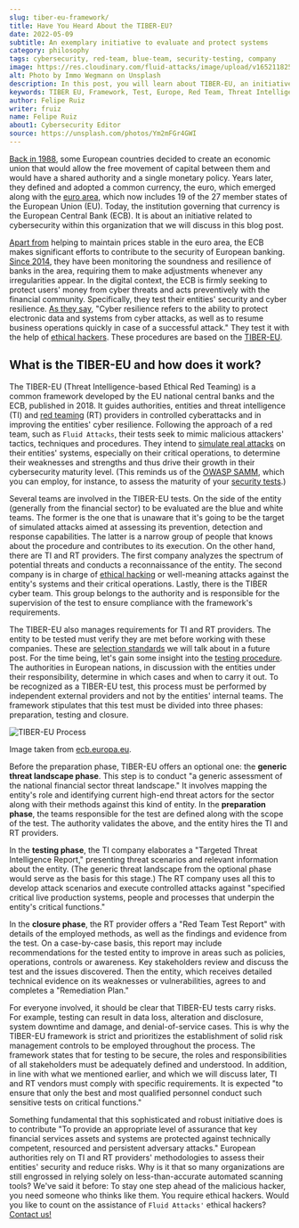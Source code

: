```yaml
---
slug: tiber-eu-framework/
title: Have You Heard About the TIBER-EU?
date: 2022-05-09
subtitle: An exemplary initiative to evaluate and protect systems
category: philosophy
tags: cybersecurity, red-team, blue-team, security-testing, company
image: https://res.cloudinary.com/fluid-attacks/image/upload/v1652118259/blog/tiber-eu-framework/cover_tiber_eu_framework.webp
alt: Photo by Immo Wegmann on Unsplash
description: In this post, you will learn about TIBER-EU, an initiative of the European Central Bank that assesses European entities' cyber resilience.
keywords: TIBER EU, Framework, Test, Europe, Red Team, Threat Intelligence, Cyber Resilience, Ethical Hacking, Pentesting
author: Felipe Ruiz
writer: fruiz
name: Felipe Ruiz
about1: Cybersecurity Editor
source: https://unsplash.com/photos/Ym2mFGr4GWI
---
```


[Back in 1988](https://www.ecb.europa.eu/ecb/history/html/index.en.html),
some European countries decided to create an economic union
that would allow the free movement of capital between them
and would have a shared authority
and a single monetary policy.
Years later,
they defined and adopted a common currency,
the euro,
which emerged along with the [euro area](https://en.wikipedia.org/wiki/Eurozone),
which now includes 19 of the 27 member states of the European Union (EU).
Today,
the institution governing that currency is the European Central Bank (ECB).
It is about an initiative related to cybersecurity
within this organization
that we will discuss in this blog post.

[Apart from](https://www.ecb.europa.eu/ecb/html/index.en.html)
helping to maintain prices stable in the euro area,
the ECB makes significant efforts
to contribute to the security of European banking.
[Since 2014](https://www.ecb.europa.eu/ecb/educational/explainers/tell-me-more/html/anniversary.en.html),
they have been monitoring
the soundness and resilience of banks in the area,
requiring them to make adjustments
whenever any irregularities appear.
In the digital context,
the ECB is firmly seeking to protect users' money from cyber threats
and acts preventively with the financial community.
Specifically,
they test their entities' security and cyber resilience.
[As they say](https://www.ecb.europa.eu/paym/cyber-resilience/html/index.en.html),
"Cyber resilience refers to the ability
to protect electronic data and systems from cyber attacks,
as well as to resume business operations quickly
in case of a successful attack."
They test it with the help of [ethical hackers](../what-is-ethical-hacking/).
These procedures are based on the [TIBER-EU](https://www.ecb.europa.eu/paym/cyber-resilience/tiber-eu/html/index.en.html).

## What is the TIBER-EU and how does it work?

The TIBER-EU (Threat Intelligence-based Ethical Red Teaming)
is a common framework
developed by the EU national central banks and the ECB,
published in 2018.
It guides authorities,
entities
and threat intelligence (TI)
and [red teaming](../../solutions/red-teaming/) (RT) providers
in controlled cyberattacks
and in improving the entities' cyber resilience.
Following the approach of a red team,
such as `Fluid Attacks`,
their tests seek to mimic malicious attackers' tactics,
techniques and procedures.
They intend to [simulate real attacks](../../solutions/attack-simulation/)
on their entities' systems,
especially on their critical operations,
to determine their weaknesses and strengths
and thus drive their growth in their cybersecurity maturity level.
(This reminds us of the [OWASP SAMM](https://fluidattacks.docsend.com/view/4k524b3gviwqubri),
which you can employ,
for instance,
to assess the maturity
of your [security tests](../../solutions/security-testing/).)

Several teams are involved in the TIBER-EU tests.
On the side of the entity
(generally from the financial sector)
to be evaluated are the blue and white teams.
The former is the one that is unaware
that it's going to be the target of simulated attacks
aimed at assessing its prevention,
detection and response capabilities.
The latter is a narrow group of people
that knows about the procedure and contributes to its execution.
On the other hand,
there are TI and RT providers.
The first company analyzes the spectrum of potential threats
and conducts a reconnaissance of the entity.
The second company is in charge of [ethical hacking](../../solutions/ethical-hacking/)
or well-meaning attacks against the entity's systems
and their critical operations.
Lastly,
there is the TIBER cyber team.
This group belongs to the authority
and is responsible for the supervision of the test
to ensure compliance with the framework's requirements.

The TIBER-EU also manages requirements for TI and RT providers.
The entity to be tested must verify they are met
before working with these companies.
These are [selection standards](https://www.ecb.europa.eu/pub/pdf/other/ecb.1808tiber_eu_framework.en.pdf)
we will talk about in a future post.
For the time being,
let's gain some insight into the [testing procedure](https://www.ecb.europa.eu/pub/pdf/other/ecb.tiber_eu_framework.en.pdf).
The authorities in European nations,
in discussion with the entities under their responsibility,
determine in which cases and when to carry it out.
To be recognized as a TIBER-EU test,
this process must be performed by independent external providers
and not by the entities' internal teams.
The framework stipulates that
this test must be divided into three phases:
preparation, testing and closure.

<div class="imgblock">

![TIBER-EU Process](https://res.cloudinary.com/fluid-attacks/image/upload/v1652118200/blog/tiber-eu-framework/tiber_eu_process.webp)

<div class="title">

Image taken from [ecb.europa.eu](https://www.ecb.europa.eu/pub/pdf/other/ecb.tiber_eu_framework.en.pdf).

</div>

</div>

Before the preparation phase,
TIBER-EU offers an optional one:
the **generic threat landscape phase**.
This step is to conduct "a generic assessment
of the national financial sector threat landscape."
It involves mapping the entity's role
and identifying current high-end threat actors for the sector
along with their methods against this kind of entity.
In the **preparation phase**,
the teams responsible for the test are defined
along with the scope of the test.
The authority validates the above,
and the entity hires the TI and RT providers.

In the **testing phase**,
the TI company elaborates a "Targeted Threat Intelligence Report,"
presenting threat scenarios
and relevant information about the entity.
(The generic threat landscape from the optional phase would serve
as the basis for this stage.)
The RT company uses all this to develop attack scenarios
and execute controlled attacks
against "specified critical live production systems,
people and processes that underpin the entity's critical functions."

In the **closure phase**,
the RT provider offers a "Red Team Test Report"
with details of the employed methods,
as well as the findings and evidence from the test.
On a case-by-case basis,
this report may include recommendations for the tested entity
to improve in areas such as policies,
operations, controls or awareness.
Key stakeholders review and discuss the test
and the issues discovered.
Then the entity,
which receives detailed technical evidence
on its weaknesses or vulnerabilities,
agrees to and completes a "Remediation Plan."

For everyone involved,
it should be clear that TIBER-EU tests carry risks.
For example,
testing can result in data loss,
alteration and disclosure,
system downtime and damage,
and denial-of-service cases.
This is why the TIBER-EU framework is strict
and prioritizes the establishment of solid risk management controls
to be employed throughout the process.
The framework states that for testing to be secure,
the roles and responsibilities of all stakeholders
must be adequately defined and understood.
In addition,
in line with what we mentioned earlier,
and which we will discuss later,
TI and RT vendors must comply with specific requirements.
It is expected "to ensure that
only the best and most qualified personnel
conduct such sensitive tests on critical functions."

Something fundamental
that this sophisticated and robust initiative does
is to contribute "To provide an appropriate level of assurance
that key financial services assets and systems are protected
against technically competent,
resourced and persistent adversary attacks."
European authorities rely on TI and RT providers' methodologies
to assess their entities' security and reduce risks.
Why is it that so many organizations are still engrossed
in relying solely on less-than-accurate automated scanning tools?
We've said it before:
To stay one step ahead of the malicious hacker,
you need someone who thinks like them.
You require ethical hackers.
Would you like to count on the assistance of `Fluid Attacks'` ethical hackers?
[Contact us!](../../contact-us/)
